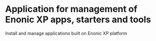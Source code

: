 # Application for management of Enonic XP apps, starters and tools
Install and manage applications built on Enonic XP platform
